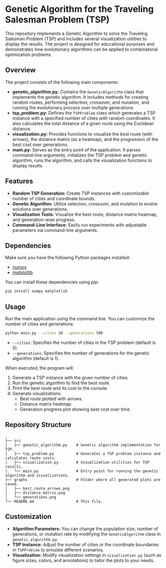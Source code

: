 # Genetic Algorithm for the Traveling Salesman Problem (TSP)

This repository implements a Genetic Algorithm to solve the Traveling Salesman Problem (TSP) and includes several visualization utilities to display the results. The project is designed for educational purposes and demonstrates how evolutionary algorithms can be applied to combinatorial optimization problems.

## Overview

The project consists of the following main components:

- **genetic_algorithm.py:** Contains the `GeneticAlgorithm` class that implements the genetic algorithm. It includes methods for creating random routes, performing selection, crossover, and mutation, and running the evolutionary process over multiple generations.
- **tsp_problem.py:** Defines the `TSPProblem` class which generates a TSP instance with a specified number of cities with random coordinates. It also calculates the total distance of a given route using the Euclidean distance.
- **visualization.py:** Provides functions to visualize the best route (with arrows), the distance matrix (as a heatmap), and the progression of the best cost over generations.
- **main.py:** Serves as the entry point of the application. It parses command-line arguments, initializes the TSP problem and genetic algorithm, runs the algorithm, and calls the visualization functions to display results.

## Features

- **Random TSP Generation:** Create TSP instances with customizable number of cities and coordinate bounds.
- **Genetic Algorithm:** Utilize selection, crossover, and mutation to evolve solutions over generations.
- **Visualization Tools:** Visualize the best route, distance matrix heatmap, and generation-wise progress.
- **Command-Line Interface:** Easily run experiments with adjustable parameters via command-line arguments.

## Dependencies

Make sure you have the following Python packages installed:

- [numpy](https://numpy.org/)
- [matplotlib](https://matplotlib.org/)

You can install these dependencies using pip:

```bash
pip install numpy matplotlib
```

## Usage

Run the main application using the command line. You can customize the number of cities and generations:

```bash
python main.py --cities 20 --generations 100
```

- `--cities`: Specifies the number of cities in the TSP problem (default is 5).
- `--generations`: Specifies the number of generations for the genetic algorithm (default is 1).

When executed, the program will:
1. Generate a TSP instance with the given number of cities.
2. Run the genetic algorithm to find the best route.
3. Print the best route and its cost to the console.
4. Generate visualizations:
   - Best route plotted with arrows.
   - Distance matrix heatmap.
   - Generation progress plot showing best cost over time.

## Repository Structure

```
.
├── src
│   ├── genetic_algorithm.py    # Genetic algorithm implementation for TSP.
│   ├── tsp_problem.py          # Generates a TSP problem instance and calculates route costs.
│   ├── visualization.py        # Visualization utilities for TSP results.
│   └── main.py                 # Entry point for running the genetic algorithm and visualizations.
├── graphs                      # Folder where all generated plots are saved.
│   ├── best_route_arrows.png
│   ├── distance_matrix.png
│   └── generations.png
└── README.md                   # This file.
```

## Customization

- **Algorithm Parameters:** You can change the population size, number of generations, or mutation rate by modifying the `GeneticAlgorithm` class in `genetic_algorithm.py`.
- **TSP Instance:** Adjust the number of cities or the coordinate boundaries in `TSPProblem` to simulate different scenarios.
- **Visualization:** Modify visualization settings in `visualization.py` (such as figure sizes, colors, and annotations) to tailor the plots to your needs.
